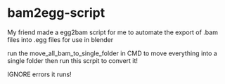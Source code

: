 # bam2egg-script
My friend made a egg2bam script for me to automate the export of .bam files into .egg files for use in blender

run the move_all_bam_to_single_folder in CMD to move everything into a single folder then run this scrpit to convert it!

IGNORE errors it runs!
